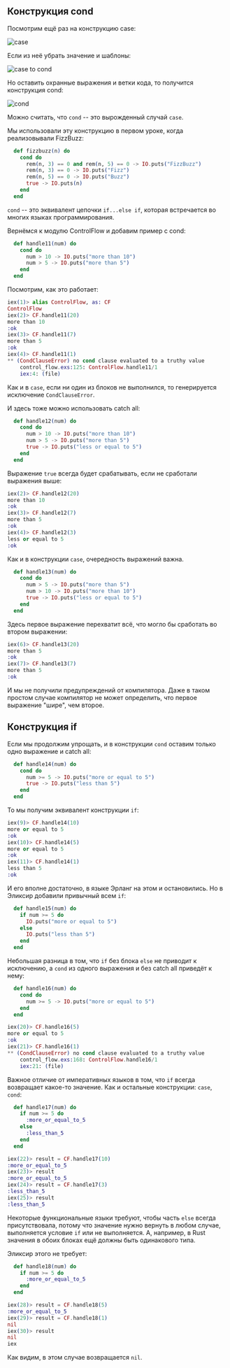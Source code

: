 ## Конструкция cond

Посмотрим ещё раз на конструкцию case:

![case](./img/case.png)

Если из неё убрать значение и шаблоны:

![case to cond](./img/case-to-cond.png)

Но оставить охранные выражения и ветки кода, то получится конструкция cond:

![cond](./img/cond.png)

Можно считать, что `cond` -- это вырожденный случай `case`.

Мы использовали эту конструкцию в первом уроке, когда реализовывали FizzBuzz:

```elixir
  def fizzbuzz(n) do
    cond do
      rem(n, 3) == 0 and rem(n, 5) == 0 -> IO.puts("FizzBuzz")
      rem(n, 3) == 0 -> IO.puts("Fizz")
      rem(n, 5) == 0 -> IO.puts("Buzz")
      true -> IO.puts(n)
    end
  end
```

`cond` -- это эквивалент цепочки `if...else if`, которая встречается во многих языках программирования.

Вернёмся к модулю ControlFlow и добавим пример с cond:

```elixir
  def handle11(num) do
    cond do
      num > 10 -> IO.puts("more than 10")
      num > 5 -> IO.puts("more than 5")
    end
  end
```

Посмотрим, как это работает:

```elixir
iex(1)> alias ControlFlow, as: CF
ControlFlow
iex(2)> CF.handle11(20)
more than 10
:ok
iex(3)> CF.handle11(7)
more than 5
:ok
iex(4)> CF.handle11(1)
** (CondClauseError) no cond clause evaluated to a truthy value
    control_flow.exs:125: ControlFlow.handle11/1
    iex:4: (file)
```

Как и в `case`, если ни один из блоков не выполнился, то генерируется исключение `CondClauseError`.

И здесь тоже можно использовать catch all:

```elixir
  def handle12(num) do
    cond do
      num > 10 -> IO.puts("more than 10")
      num > 5 -> IO.puts("more than 5")
      true -> IO.puts("less or equal to 5")
    end
  end
```

Выражение `true` всегда будет срабатывать, если не сработали выражения выше:

```elixir
iex(2)> CF.handle12(20)
more than 10
:ok
iex(3)> CF.handle12(7)
more than 5
:ok
iex(4)> CF.handle12(3)
less or equal to 5
:ok
```

Как и в конструкции `case`, очередность выражений важна.

```elixir
  def handle13(num) do
    cond do
      num > 5 -> IO.puts("more than 5")
      num > 10 -> IO.puts("more than 10")
      true -> IO.puts("less or equal to 5")
    end
  end
```

Здесь первое выражение перехватит всё, что могло бы сработать во втором выражении:

```elixir
iex(6)> CF.handle13(20)
more than 5
:ok
iex(7)> CF.handle13(7)
more than 5
:ok
```

И мы не получили предупреждений от компилятора. Даже в таком простом случае компилятор не может определить, что первое выражение "шире", чем второе.


## Конструкция if

Если мы продолжим упрощать, и в конструкции `cond` оставим только одно выражение и catch all:

```elixir
  def handle14(num) do
    cond do
      num >= 5 -> IO.puts("more or equal to 5")
      true -> IO.puts("less than 5")
    end
  end
```

То мы получим эквивалент конструкции `if`:

```elixir
iex(9)> CF.handle14(10)
more or equal to 5
:ok
iex(10)> CF.handle14(5)
more or equal to 5
:ok
iex(11)> CF.handle14(1)
less than 5
:ok
```

И его вполне достаточно, в языке Эрланг на этом и остановились. Но в Эликсир добавили привычный всем `if`:

```elixir
  def handle15(num) do
    if num >= 5 do
      IO.puts("more or equal to 5")
    else
      IO.puts("less than 5")
    end
  end
```

Небольшая разница в том, что `if` без блока `else` не приводит к исключению, а `cond` из одного выражения и без catch all приведёт к нему:

```elixir
  def handle16(num) do
    cond do
      num >= 5 -> IO.puts("more or equal to 5")
    end
  end
```

```elixir
iex(20)> CF.handle16(5)
more or equal to 5
:ok
iex(21)> CF.handle16(1)
** (CondClauseError) no cond clause evaluated to a truthy value
    control_flow.exs:168: ControlFlow.handle16/1
    iex:21: (file)
```

Важное отличие от императивных языков в том, что `if` всегда возвращает какое-то значение. Как и остальные конструкции: `case`, `cond`:

```elixir
  def handle17(num) do
    if num >= 5 do
      :more_or_equal_to_5
    else
      :less_than_5
    end
  end
```

```elixir
iex(22)> result = CF.handle17(10)
:more_or_equal_to_5
iex(23)> result
:more_or_equal_to_5
iex(24)> result = CF.handle17(3)
:less_than_5
iex(25)> result
:less_than_5
```

Некоторые функциональные языки требуют, чтобы часть `else` всегда присутствовала, потому что значение нужно вернуть в любом случае, выполняется условие `if` или не выполняется. А, например, в Rust значения в обоих блоках ещё должны быть одинакового типа.

Эликсир этого не требует:

```elixir
  def handle18(num) do
    if num >= 5 do
      :more_or_equal_to_5
    end
  end
```

```elixir
iex(28)> result = CF.handle18(5)
:more_or_equal_to_5
iex(29)> result = CF.handle18(1)
nil
iex(30)> result
nil
iex
```

Как видим, в этом случае возвращается `nil`.
